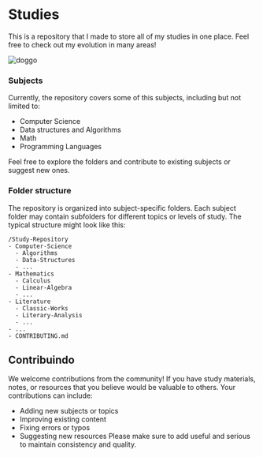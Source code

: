 
# Studies

This is a repository that I made to store all of my studies in one place. Feel free to check out my evolution in many areas!

![doggo](https://media.tenor.com/8plhmX7JP9YAAAAC/study.gif)
### Subjects
Currently, the repository covers some of this subjects, including but not limited to:

+ Computer Science
+ Data structures and Algorithms
+ Math
+ Programming Languages

Feel free to explore the folders and contribute to existing subjects or suggest new ones.
### Folder structure
The repository is organized into subject-specific folders. Each subject folder may contain subfolders for different topics or levels of study. The typical structure might look like this:

``` 
/Study-Repository
- Computer-Science
  - Algorithms
  - Data-Structures
  - ...
- Mathematics
  - Calculus
  - Linear-Algebra
  - ...
- Literature
  - Classic-Works
  - Literary-Analysis
  - ...
- ...
- CONTRIBUTING.md
```
## Contribuindo

We welcome contributions from the community! If you have study materials, notes, or resources that you believe would be valuable to others. Your contributions can include:

+ Adding new subjects or topics
+ Improving existing content
+ Fixing errors or typos
+ Suggesting new resources
Please make sure to add useful and serious to maintain consistency and quality.
